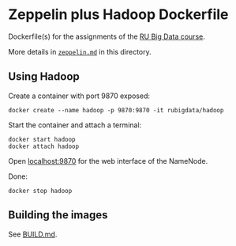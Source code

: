 # Zeppelin plus Hadoop Dockerfile

Dockerfile(s) for the assignments of the [RU Big Data course](https://rubigdata.github.io).

More details in [`zeppelin.md`](zeppelin.md) in this directory.

## Using Hadoop

Create a container with port 9870 exposed:

    docker create --name hadoop -p 9870:9870 -it rubigdata/hadoop

Start the container and attach a terminal:

    docker start hadoop
    docker attach hadoop

Open [localhost:9870](http://localhost:9870) for the web interface of the NameNode.

Done:

    docker stop hadoop

## Building the images

See [BUILD.md](BUILD.md).

